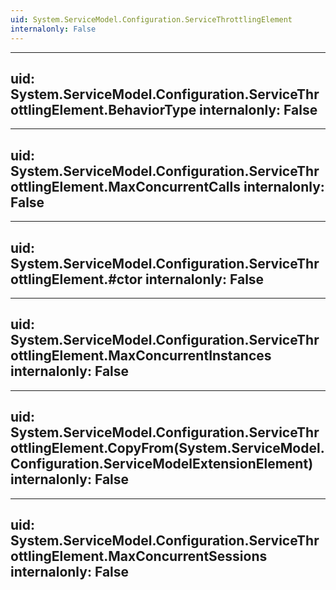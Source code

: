```yaml
---
uid: System.ServiceModel.Configuration.ServiceThrottlingElement
internalonly: False
---
```


---
uid: System.ServiceModel.Configuration.ServiceThrottlingElement.BehaviorType
internalonly: False
---

---
uid: System.ServiceModel.Configuration.ServiceThrottlingElement.MaxConcurrentCalls
internalonly: False
---

---
uid: System.ServiceModel.Configuration.ServiceThrottlingElement.#ctor
internalonly: False
---

---
uid: System.ServiceModel.Configuration.ServiceThrottlingElement.MaxConcurrentInstances
internalonly: False
---

---
uid: System.ServiceModel.Configuration.ServiceThrottlingElement.CopyFrom(System.ServiceModel.Configuration.ServiceModelExtensionElement)
internalonly: False
---

---
uid: System.ServiceModel.Configuration.ServiceThrottlingElement.MaxConcurrentSessions
internalonly: False
---
